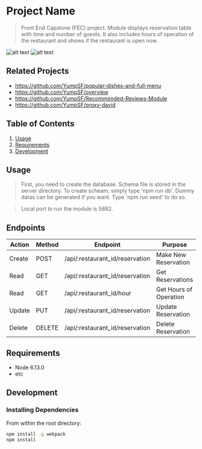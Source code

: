 # Project Name

> Front End Capstone (FEC) project. Module displays reservation table with time and number of guests. It also includes hours of operation of the restaurant and shows if the restaurant is open now.

![alt text](https://i.imgur.com/lEWUORR.jpg)
![alt text](https://i.imgur.com/DjBp7ox.jpg)

## Related Projects

  - https://github.com/YumpSF/popular-dishes-and-full-menu
  - https://github.com/YumpSF/overview
  - https://github.com/YumpSF/Recommended-Reviews-Module
  - https://github.com/YumpSF/proxy-david

## Table of Contents

1. [Usage](#Usage)
1. [Requirements](#requirements)
1. [Development](#development)

## Usage

> First, you need to create the database. Schema file is stored in the server directory. To create scheam, simply type 'npm run db'.
> Dummy datas can be generated if you want. Type 'npm run seed' to do so.

> Local port to run the module is 5882. 

## Endpoints

| Action | Method | Endpoint | Purpose|
|---|---|---|---|
| Create | POST | /api/:restaurant_id/reservation | Make New Reservation |
| Read | GET | /api/:restaurant_id/reservation | Get Reservations |
| Read | GET | /api/:restaurant_id/hour | Get Hours of Operation |
| Update | PUT | /api/:restaurant_id/reservation | Update Reservation |
| Delete | DELETE | /api/:restaurant_id/reservation | Delete Reservation |

## Requirements

- Node 6.13.0
- etc

## Development

### Installing Dependencies

From within the root directory:

```sh
npm install -g webpack
npm install
```

